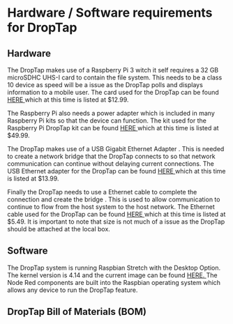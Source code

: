# Hardware / Software requirements for DropTap

## Hardware

The DropTap makes use of a Raspberry Pi 3 witch it self requires a 32 GB microSDHC UHS-I card to contain the file system. This needs to be a class 10 device as speed will be a issue as the DropTap polls and displays information to a mobile user. The card used for the DropTap can be found [HERE ](https://www.amazon.com/Sandisk-Ultra-Micro-UHS-I-Adapter/dp/B073JWXGNT) which at this time is listed at $12.99.


The Raspberry Pi also needs a power adapter which is included in many Raspberry Pi kits so that the device can function. The kit used for the Raspberry Pi DropTap kit can be found [HERE ](https://www.amazon.com/CanaKit-Raspberry-Power-Supply-Listed/dp/B07BC6WH7V) which at this time is listed at $49.99.


The DropTap makes use of a USB Gigabit Ethernet Adapter . This is needed to create a network bridge that the DropTap connects to so that network communication can continue without delaying current connections. The USB Ethernet adapter for the DropTap can be found [HERE ](https://www.amazon.com/AmazonBasics-1000-Gigabit-Ethernet-Adapter/dp/B00M77HMU0) which at this time is listed at $13.99.


Finally the DropTap needs to use a Ethernet cable to complete the connection and create the bridge . This is used to allow communication to continue to flow from the host system to the host network. The  Ethernet cable used for the DropTap can be found [HERE ](https://www.amazon.com/Mediabridge-Ethernet-Cable-Feet-31-399-15B/dp/B00BI06G1S) which at this time is listed at $5.49. It is important to note that size is not much of a issue as the DropTap should be attached at the local box.

## Software

The DropTap system is running Raspbian Stretch with the Desktop Option. The kernel version is 4.14 and the current image can be found [HERE. ](https://downloads.raspberrypi.org/raspbian_latest) 
The Node Red components are built into the Raspbian operating system which allows any device to run the DropTap feature.

## DropTap Bill of Materials (BOM)
